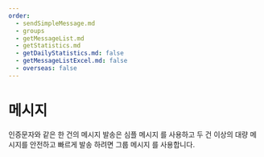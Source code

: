 ```yaml
---
order:
  - sendSimpleMessage.md
  - groups
  - getMessageList.md
  - getStatistics.md
  - getDailyStatistics.md: false
  - getMessageListExcel.md: false
  - overseas: false
---
```


# 메시지

인증문자와 같은 한 건의 메시지 발송은 심플 메시지 를 사용하고 두 건 이상의 대량 메시지를 안전하고 빠르게 발송 하려면 그룹 메시지 를 사용합니다.
